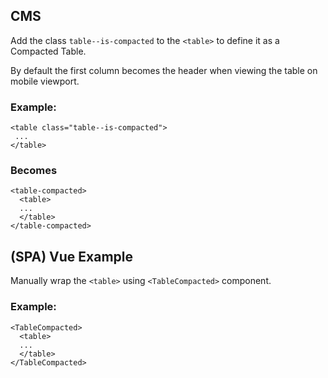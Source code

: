 ## CMS

Add the class `table--is-compacted` to the `<table>` to define it as a Compacted Table.

By default the first column becomes the header when viewing the table on mobile viewport.

### Example:

```
<table class="table--is-compacted">
 ...
</table>
```

### Becomes

```
<table-compacted>
  <table>
  ...
  </table>
</table-compacted>
```

## (SPA) Vue Example

Manually wrap the `<table>` using `<TableCompacted>` component.

### Example:

```
<TableCompacted>
  <table>
  ...
  </table>
</TableCompacted>
```